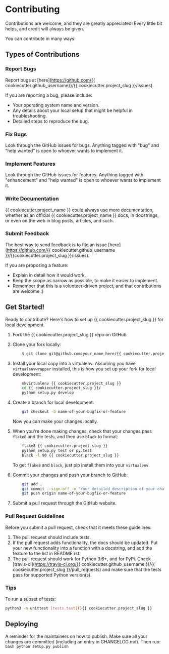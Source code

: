 # Contributing

Contributions are welcome, and they are greatly appreciated!
Every little bit helps, and credit will always be given.

You can contribute in many ways:

## Types of Contributions

### Report Bugs

Report bugs at [here](https://github.com/{{ cookiecutter.github_username}}/{{ cookiecutter.project_slug }}/issues).

If you are reporting a bug, please include:

-   Your operating system name and version.
-   Any details about your local setup that might be helpful in
    troubleshooting.
-   Detailed steps to reproduce the bug.

### Fix Bugs

Look through the GitHub issues for bugs. Anything tagged with "bug" and "help
wanted" is open to whoever wants to implement it.

### Implement Features

Look through the GitHub issues for features. Anything tagged with
"enhancement" and "help wanted" is open to whoever wants to implement it.

### Write Documentation

{{ cookiecutter.project_name }} could always use more documentation,
whether as an official {{ cookiecutter.project_name }} docs,
in docstrings, or even on the web in blog posts, articles, and such.

### Submit Feedback

The best way to send feedback is to file an issue [here](https://github.com/{{ cookiecutter.github_username }}/{{cookiecutter.project_slug }}/issues).

If you are proposing a feature:

-   Explain in detail how it would work.
-   Keep the scope as narrow as possible, to make it easier to
    implement.
-   Remember that this is a volunteer-driven project, and that
    contributions are welcome :)

## Get Started!

Ready to contribute? Here's how to set up {{ cookiecutter.project_slug }} for local development.

1.  Fork the {{ cookiecutter.project_slug }} repo on GitHub.
2.  Clone your fork locally:
    ```bash
        $ git clone git@github.com:your_name_here/{{ cookiecutter.project_slug }}.git
    ```

3.  Install your local copy into a virtualenv. Assuming you have
    `virtualenvwrapper` installed, this is how you set up your fork for
    local development:
    ```bash
        mkvirtualenv {{ cookiecutter.project_slug }}
        cd {{ cookiecutter.project_slug }}/
        python setup.py develop
    ```

4.  Create a branch for local development:
    ```bash
        git checkout -b name-of-your-bugfix-or-feature
    ```

    Now you can make your changes locally.

5.  When you're done making changes, check that your changes pass `flake8`
    and the tests, and then use `black` to format:
    ```bash
        flake8 {{ cookiecutter.project_slug }}
        python setup.py test or py.test
        black -l 90 {{ cookiecutter.project_slug }}
    ```
    To get `flake8` and `black`, just pip install them into your `virtualenv`.

6.  Commit your changes and push your branch to GitHub:
    ```bash
        git add .
        git commit --sign-off -m "Your detailed description of your changes."
        git push origin name-of-your-bugfix-or-feature
    ```

7.  Submit a pull request through the GitHub website.

### Pull Request Guidelines

Before you submit a pull request, check that it meets these guidelines:

1.  The pull request should include tests.
2.  If the pull request adds functionality, the docs should be updated.
    Put your new functionality into a function with a docstring, and add
    the feature to the list in README.rst.
3.  The pull request should work for Python 3.6+, and
    for PyPi. Check [travis-ci](https://travis-ci.org/{{ cookiecutter.github_username }}/{{ cookiecutter.project_slug }}/pull_requests) and make sure that the tests pass for supported Python version(s).

### Tips

To run a subset of tests:
```bash
python3 -m unittest [tests.test](){{ cookiecutter.project_slug }}
```

## Deploying

A reminder for the maintainers on how to publish. Make sure all your
changes are committed (including an entry in CHANGELOG.md).
Then run:
    ```bash
    python setup.py publish
    ```